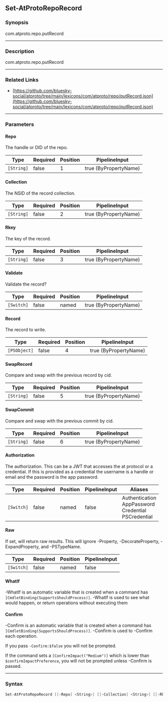 Set-AtProtoRepoRecord
---------------------




### Synopsis
com.atproto.repo.putRecord



---


### Description

com.atproto.repo.putRecord



---


### Related Links
* [https://github.com/bluesky-social/atproto/tree/main/lexicons/com/atproto/repo/putRecord.json](https://github.com/bluesky-social/atproto/tree/main/lexicons/com/atproto/repo/putRecord.json)





---


### Parameters
#### **Repo**

The handle or DID of the repo.






|Type      |Required|Position|PipelineInput        |
|----------|--------|--------|---------------------|
|`[String]`|false   |1       |true (ByPropertyName)|



#### **Collection**

The NSID of the record collection.






|Type      |Required|Position|PipelineInput        |
|----------|--------|--------|---------------------|
|`[String]`|false   |2       |true (ByPropertyName)|



#### **Rkey**

The key of the record.






|Type      |Required|Position|PipelineInput        |
|----------|--------|--------|---------------------|
|`[String]`|false   |3       |true (ByPropertyName)|



#### **Validate**

Validate the record?






|Type      |Required|Position|PipelineInput        |
|----------|--------|--------|---------------------|
|`[Switch]`|false   |named   |true (ByPropertyName)|



#### **Record**

The record to write.






|Type        |Required|Position|PipelineInput        |
|------------|--------|--------|---------------------|
|`[PSObject]`|false   |4       |true (ByPropertyName)|



#### **SwapRecord**

Compare and swap with the previous record by cid.






|Type      |Required|Position|PipelineInput        |
|----------|--------|--------|---------------------|
|`[String]`|false   |5       |true (ByPropertyName)|



#### **SwapCommit**

Compare and swap with the previous commit by cid.






|Type      |Required|Position|PipelineInput        |
|----------|--------|--------|---------------------|
|`[String]`|false   |6       |true (ByPropertyName)|



#### **Authorization**

The authorization. This can be a JWT that accesses the at protocol or a credential. If this is provided as a credential the username is a handle or email and the password is the app password.






|Type      |Required|Position|PipelineInput|Aliases                                                       |
|----------|--------|--------|-------------|--------------------------------------------------------------|
|`[Switch]`|false   |named   |false        |Authentication<br/>AppPassword<br/>Credential<br/>PSCredential|



#### **Raw**

If set, will return raw results. This will ignore -Property, -DecorateProperty, -ExpandProperty, and -PSTypeName.






|Type      |Required|Position|PipelineInput|
|----------|--------|--------|-------------|
|`[Switch]`|false   |named   |false        |



#### **WhatIf**
-WhatIf is an automatic variable that is created when a command has ```[CmdletBinding(SupportsShouldProcess)]```.
-WhatIf is used to see what would happen, or return operations without executing them
#### **Confirm**
-Confirm is an automatic variable that is created when a command has ```[CmdletBinding(SupportsShouldProcess)]```.
-Confirm is used to -Confirm each operation.

If you pass ```-Confirm:$false``` you will not be prompted.


If the command sets a ```[ConfirmImpact("Medium")]``` which is lower than ```$confirmImpactPreference```, you will not be prompted unless -Confirm is passed.



---


### Syntax
```PowerShell
Set-AtProtoRepoRecord [[-Repo] <String>] [[-Collection] <String>] [[-Rkey] <String>] [-Validate] [[-Record] <PSObject>] [[-SwapRecord] <String>] [[-SwapCommit] <String>] [-Authorization] [-Raw] [-WhatIf] [-Confirm] [<CommonParameters>]
```
